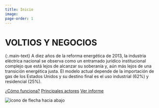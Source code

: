 ```yaml
---
title: Inicio
image:
page-order: 1
---
```


# VOLTIOS Y NEGOCIOS

{:.main-text}
A diez años de la reforma energética de 2013, la industria eléctrica nacional se observa como un entramado jurídico institucional complejo que está lejos de alcanzar su soberanía y, aún más lejos de una transición energética justa. El modelo actual depende de la importación de gas de los Estados Unidos y su destino final es el uso industrial (62%) y residencial (25%).

[¿Cómo funciona?](#slide-3)
[Principales actores](#slide-4)
[Ver informe](#slide-9a)

<div class="down-button">
        <img class="down-arrow-icon" src="{{ site.baseurl }}/assets/img/down-arrow.svg" alt="ícono de flecha hacia abajo">
</div>
